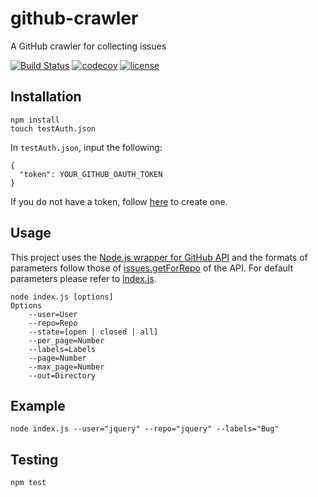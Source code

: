 # github-crawler
A GitHub crawler for collecting issues

[![Build Status](https://travis-ci.org/waitingcheung/github-crawler.svg?branch=master)](https://travis-ci.org/waitingcheung/github-crawler)
[![codecov](https://codecov.io/gh/waitingcheung/github-crawler/branch/master/graph/badge.svg)](https://codecov.io/gh/waitingcheung/github-crawler)
[![license](https://img.shields.io/github/license/mashape/apistatus.svg?maxAge=2592000)](https://github.com/waitingcheung/github-crawler/blob/master/LICENSE)

## Installation
```
npm install
touch testAuth.json
```

In ``testAuth.json``, input the following:
```
{
  "token": YOUR_GITHUB_OAUTH_TOKEN
}
```

If you do not have a token, follow [here](https://help.github.com/articles/creating-an-access-token-for-command-line-use/) to create one.

## Usage

This project uses the [Node.js wrapper for GitHub API](https://github.com/mikedeboer/node-github) and the formats of parameters follow those of [issues.getForRepo](https://mikedeboer.github.io/node-github/#api-issues-getForRepo) of the API. For default parameters please refer to [index.js](https://github.com/waitingcheung/github-crawler/blob/master/index.js#L14).

```
node index.js [options]
Options
	--user=User
	--repo=Repo
	--state=[open | closed | all]
	--per_page=Number
	--labels=Labels
	--page=Number
	--max_page=Number
	--out=Directory
```

## Example
```
node index.js --user="jquery" --repo="jquery" --labels="Bug"
```

## Testing
```
npm test
```
